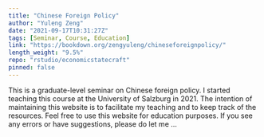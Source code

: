 ```yaml
---
title: "Chinese Foreign Policy"
author: "Yuleng Zeng"
date: "2021-09-17T10:31:27Z"
tags: [Seminar, Course, Education]
link: "https://bookdown.org/zengyuleng/chineseforeignpolicy/"
length_weight: "9.5%"
repo: "rstudio/economicstatecraft"
pinned: false
---
```


This is a graduate-level seminar on Chinese foreign policy. I started teaching this course at the University of Salzburg in 2021. The intention of maintaining this website is to facilitate my teaching and to keep track of the resources. Feel free to use this website for education purposes. If you see any errors or have suggestions, please do let me ...

